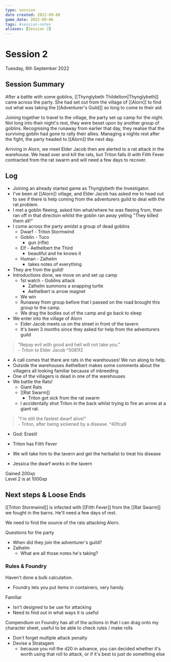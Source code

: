 ```yaml
---
type: session
date created: 2022-09-08
game_date: 2022-09-06
tags: #session-notes
aliases: [Session 2]
---
```

# Session 2
Tuesday, 6th September 2022

## Session Summary
After a battle with some goblins, [[Thynglybeth Thildellom|Thynglybeth]] came across the party. She had set out from the village of [[Alorn]] to find out what was taking the [[Adventurer's Guild]] so long to come to their aid.

Joining together to travel to the village, the party set up camp for the night. Not long into their night's rest, they were beset upon by another group of goblins. Recognising the runaway from earlier that day, they realise that the surviving goblin had gone to rally their allies. Managing a nights rest after the fight, the party headed to [[Alorn]] the next day.

Arriving in Alorn, we meet Elder Jacob then are alerted to a rat attack in the warehouse. We head over and kill the rats, but Triton falls ill with Filth Fever contracted from the rat swarm and will need a few days to recover.


## Log
- Joining an already started game as Thynglybeth the Investigator.
- I've been at [[Alorn]] village, and Elder Jacob has asked me to head out to see if there is help coming from the adventurers guild to deal with the rat problem.
- I met a goblin fleeing, asked him what/where he was fleeing from, then ran off in that direction whilst the goblin ran away yelling "They killed them all!"
- I come across the party amidst a group of dead goblins
	- Dwarf - Triton Stormwind
	- Goblin - Tuco
		- gun (rifle)
	- Elf - Aethelbert the Third
		- beautiful and he knows it
	- Human - Zalhelm
		- takes notes of everything
- They are from the guild!
- Introductions done, we move on and set up camp
	- 1st watch - Goblins attack
		- Zalhelm summons a snapping turtle
		- Aethelbert is arrow magnet
	- We win
	- Runaway from group before that I passed on the road brought this group to the camp.
	- We drag the bodies out of the camp and go back to sleep
- We enter into the village of Alorn
	- Elder Jacob meets us on the street in front of the tavern
	- It's been 3 months since they asked for help from the adventurers guild  

> "Repay evil with good and hell will not take you."  
> \- Triton to Elder Jacob ^5081f2
- A call comes that there are rats in the warehouses! We run along to help.
- Outside the warehouses Aethelbert makes some comments about the villagers all looking familiar because of inbreeding
- One of the villagers is dead in one of the warehouses
- We battle the Rats!
	- Giant Rats
	- [[Rat Swarm]]
		- Triton got sick from the rat swarm
	- I accidentally shot Triton in the back whilst trying to fire an arrow at a giant rat.

> "I'm still the fastest dwarf alive!"  
\- Triton, after being sickened by a disease. ^40fca9

- God: Erastil

- Triton has Filth Fever
- We will take him to the tavern and get the herbalist to treat his disease
- Jessica the dwarf works in the tavern

Gained 200xp  
Level 2 is at 1000xp

## Next steps & Loose Ends

[[Triton Stormwind]] is infected with [[Filth Fever]] from the [[Rat Swarm]] we fought in the barns. He'll need a few days of rest.

We need to find the source of the rats attacking Alorn.

Questions for the party
- When did they join the adventurer's guild?
- Zalhelm
	- What are all those notes he's taking?

### Rules & Foundry
Haven't done a bulk calculation.
- Foundry lets you put items in containers, very handy.    

Familiar
- Isn't designed to be use for attacking
- Need to find out in what ways it is useful

Compendium on Foundry has all of the actions in that I can drag onto my character sheet, useful to be able to check rules / make rolls

- Don't forget multiple attack penalty
- Devise a Stratagem
	- because you roll the d20 in advance, you can decided whether it's worth using that roll to attack, or if it's best to just do something else